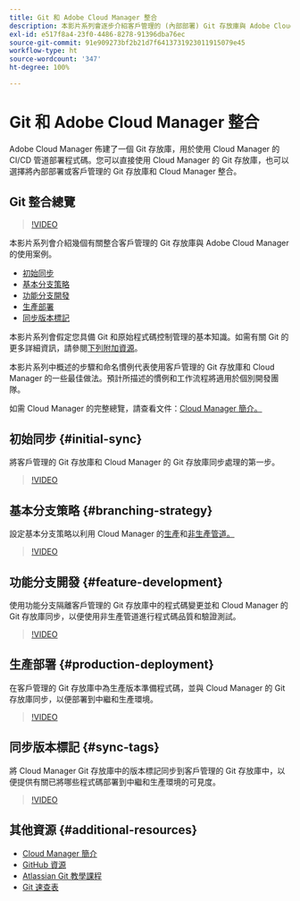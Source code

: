 ```yaml
---
title: Git 和 Adobe Cloud Manager 整合
description: 本影片系列會逐步介紹客戶管理的 (內部部署) Git 存放庫與 Adob​​e Cloud Manager 的設定和整合。
exl-id: e517f8a4-23f0-4486-8278-91396dba76ec
source-git-commit: 91e909273bf2b21d7f6413731923011915079e45
workflow-type: ht
source-wordcount: '347'
ht-degree: 100%

---
```



# Git 和 Adobe Cloud Manager 整合

Adobe Cloud Manager 佈建了一個 Git 存放庫，用於使用 Cloud Manager 的 CI/CD 管道部署程式碼。您可以直接使用 Cloud Manager 的 Git 存放庫，也可以選擇將內部部署或客戶管理的 Git 存放庫和 Cloud Manager 整合。

## Git 整合總覽

>[!VIDEO](https://video.tv.adobe.com/v/28710/)

本影片系列會介紹幾個有關整合客戶管理的 Git 存放庫與 Adob&#x200B;&#x200B;e Cloud Manager 的使用案例。

* [初始同步](#initial-sync)
* [基本分支策略](#branching-strategy)
* [功能分支開發](#feature-development)
* [生產部署](#production-deployment)
* [同步版本標記](#sync-tags)

本影片系列會假定您具備 Git 和原始程式碼控制管理的基本知識。如需有關 Git 的更多詳細資訊，請參閱[下列附加資源](#additional-resources)。

本影片系列中概述的步驟和命名慣例代表使用客戶管理的 Git 存放庫和 Cloud Manager 的一些最佳做法。預計所描述的慣例和工作流程將適用於個別開發團隊。

如需 Cloud Manager 的完整總覽，請查看文件：[Cloud Manager 簡介。](/help/introduction.md)

## 初始同步 {#initial-sync}

將客戶管理的 Git 存放庫和 Cloud Manager 的 Git 存放庫同步處理的第一步。

>[!VIDEO](https://video.tv.adobe.com/v/28711/?quality=12)

## 基本分支策略 {#branching-strategy}

設定基本分支策略以利用 Cloud Manager 的[生產](/help/using/production-pipelines.md)和[非生產管道。](/help/using/non-production-pipelines.md)

>[!VIDEO](https://video.tv.adobe.com/v/28712/?quality=12)

## 功能分支開發 {#feature-development}

使用功能分支隔離客戶管理的 Git 存放庫中的程式碼變更並和 Cloud Manager 的 Git 存放庫同步，以便使用非生產管道進行程式碼品質和驗證測試。

>[!VIDEO](https://video.tv.adobe.com/v/28723/?quality=12)

## 生產部署 {#production-deployment}

在客戶管理的 Git 存放庫中為生產版本準備程式碼，並與 Cloud Manager 的 Git 存放庫同步，以便部署到中繼和生產環境。

>[!VIDEO](https://video.tv.adobe.com/v/28724/?quality=12)

## 同步版本標記 {#sync-tags}

將 Cloud Manager Git 存放庫中的版本標記同步到客戶管理的 Git 存放庫中，以便提供有關已將哪些程式碼部署到中繼和生產環境的可見度。

>[!VIDEO](https://video.tv.adobe.com/v/28725/?quality=12)

## 其他資源 {#additional-resources}

* [Cloud Manager 簡介](/help/introduction.md)
* [GitHub 資源](https://try.github.io)
* [Atlassian Git 教學課程](https://www.atlassian.com/git/tutorials/what-is-version-control)
* [Git 速查表](https://education.github.com/git-cheat-sheet-education.pdf)
